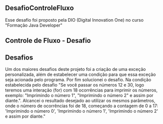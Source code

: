 ## DesafioControleFluxo

Esse desafio foi proposto pela DIO (Digital Innovation One) no curso "Formação Java Developer"
## Controle de Fluxo - Desafio


## Desafios
Um dos maiores desafios deste projeto foi a criação de uma exceção personalizada, além de estabelecer uma condição para que essa exceção seja acionada pelo programa. 
Por fim solucionei o desafio.
Na condição estabelecida pelo desafio "Se você passar os números 12 e 30, logo teremos uma interação (for) com 18 ocorrências para imprimir os números, exemplo: "Imprimindo o número 1", "Imprimindo o número 2" e assim por diante.". Alcancei o resultado desejado ao utilizar os mesmos parâmetros, onde o número de ocorrências foi de 18, começando a contagem de 0 a 17: 'Imprimindo o número 0', 'Imprimindo o número 1', 'Imprimindo o número 2' e assim por diante."


